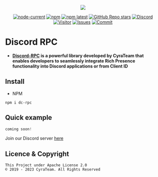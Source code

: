 <div align="center">
  <p>
    <a href="https://www.npmjs.com/package/dc-rpc" target="_blank" rel="noopener noreferrer"><img src="https://nodei.co/npm/dc-rpc.png?downloads=true&downloadRank=true&stars=true"></a>
  </p>
  <p>
    <a href="https://nodejs.org/" target="_blank" rel="noopener noreferrer"><img alt="node-current" src="https://img.shields.io/node/v/distube"></a>
    <a href="https://www.npmjs.com/package/dc-rpc" target="_blank" rel="noopener noreferrer"><img alt="npm" src="https://img.shields.io/npm/dt/dc-rpc"></a>
    <a href="https://www.npmjs.com/package/dc-rpc" target="_blank" rel="noopener noreferrer"><img alt="npm latest" src="https://img.shields.io/npm/v/dc-rpc/latest?color=blue&label=dc-rpc%40latest&logo=npm"></a>
    <a href="https://github.com/skick1234/CyraTeam/discord-rpc" target="_blank" rel="noopener noreferrer"><img alt="GitHub Repo stars" src="https://img.shields.io/github/stars/CyraTeam/discord-rpc"></a>
    <a href="https://discord.gg/qpT2AeYZRN" target="_blank" rel="noopener noreferrer"><img alt="Discord" src="https://img.shields.io/discord/984857299858382908?label=CyraTeam&logo=discord"></a>
    <a href="https://github.com/CyraTeam/discord-rpc" target="_blank" rel="noopener noreferrer"><img alt="Visitor" src="https://api.visitorbadge.io/api/visitors?path=https%3A%2F%2Fgithub.com%2FCyraTeam%2Fdiscord-rpc&countColor=%2337d67a&style=flat"></a>
    <a href="https://github.com/CyraTeam/discord-rpc/issues" target="_blank" rel="noopener noreferrer"><img alt="Issues" src="https://img.shields.io/github/issues/CyraTeam/discord-rpc"></a>
    <a href="https://github.com/CyraTeam/dc-rpc" target="_blank" rel="noopener noreferrer"><img alt="Commit" src="https://img.shields.io/github/commit-activity/y/CyraTeam/discord-rpc?label=Commit%20Activity&logo=github"></a>
  </p>
</div>

# Discord RPC
- **[Discord-RPC](https://www.npmjs.com/package/dc-rpc) is a powerful library developed by CyraTeam that enables developers to seamlessly integrate Rich Presence functionality into Discord applications or from Client ID**

## Install
- NPM
```
npm i dc-rpc
```

## Quick example
```js
coming soon!
```

Join our Discord server [here](https://discord.gg/qpT2AeYZRN)

## Licence & Copyright

```
This Project under Apache License 2.0
© 2019 - 2023 CyraTeam. All Rights Reserved
```
